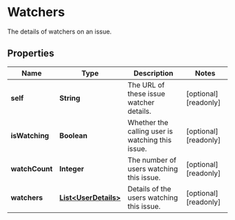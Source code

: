 

# Watchers

The details of watchers on an issue.

## Properties

| Name | Type | Description | Notes |
|------------ | ------------- | ------------- | -------------|
|**self** | **String** | The URL of these issue watcher details. |  [optional] [readonly] |
|**isWatching** | **Boolean** | Whether the calling user is watching this issue. |  [optional] [readonly] |
|**watchCount** | **Integer** | The number of users watching this issue. |  [optional] [readonly] |
|**watchers** | [**List&lt;UserDetails&gt;**](UserDetails.md) | Details of the users watching this issue. |  [optional] [readonly] |



